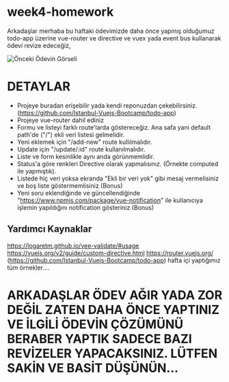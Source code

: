 # week4-homework

Arkadaşlar merhaba bu haftaki ödevimizde daha önce yapmış olduğumuz todo-app üzerine vue-router ve directive ve vuex yada event bus kullanarak ödevi revize edeceğiz,

![Önceki Ödevin Görseli](https://i.ibb.co/JjGsCnf/ezgif-com-video-to-gif.gif)


# DETAYLAR
- Projeye buradan erişebilir yada kendi reponuzdan çekebilirsiniz. (https://github.com/Istanbul-Vuejs-Bootcamp/todo-app)
- Projeye vue-router dahil ediniz
- Formu ve listeyi farklı route'larda göstereceğiz. Ana safa yani default path'de ("/") ekli veri listesi gelmelidir.
- Yeni eklemek için "/add-new" route kullılmalıdır.
- Update için "/update/:id" route kullanılmalıdır.  
- Liste ve form kesinlikle aynı anda görünmemlidir.
- Status'a göre renkleri Directive olarak yapmalısınız. (Örnekte computed ile yapmıştık).
- Listede hiç veri yoksa ekranda "Ekli bir veri yok" gibi mesaj vermelisiniz ve boş liste göstermemlisiniz (Bonus)
- Yeni soru eklendiğinde ve güncellendiğinde "https://www.npmjs.com/package/vue-notification" ile kullanıcıya işlemin yapıldığını notification gösteriniz.(Bonus)

## Yardımcı Kaynaklar
https://logaretm.github.io/vee-validate/#usage
https://vuejs.org/v2/guide/custom-directive.html
https://router.vuejs.org/
(https://github.com/Istanbul-Vuejs-Bootcamp/todo-app)
hafta içi yaptığımız tüm örnekler.... 


# ARKADAŞLAR ÖDEV AĞIR YADA ZOR DEĞİL ZATEN DAHA ÖNCE YAPTINIZ VE İLGİLİ ÖDEVİN ÇÖZÜMÜNÜ BERABER YAPTIK SADECE BAZI REVİZELER YAPACAKSINIZ. LÜTFEN SAKİN VE BASİT DÜŞÜNÜN... 
